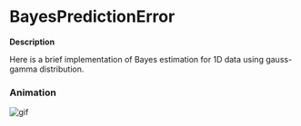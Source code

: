 # BayesPredictionError

**Description**

Here is a brief implementation of Bayes estimation for 1D data using gauss-gamma distribution.

### Animation

![gif](https://github.com/yumaloop/BayesPredictionError/blob/master/figures/demo_ani3.gif)



